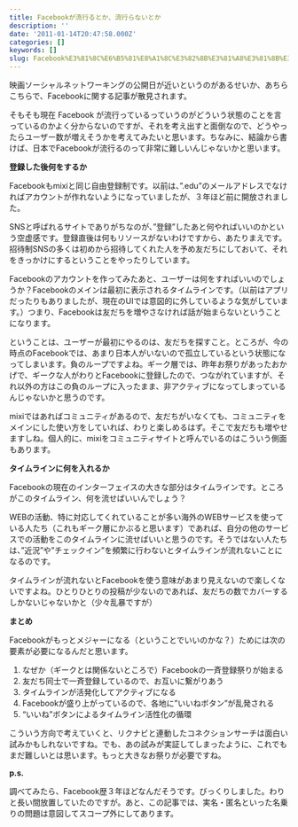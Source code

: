 ```yaml
---
title: Facebookが流行るとか、流行らないとか
description: ''
date: '2011-01-14T20:47:58.000Z'
categories: []
keywords: []
slug: Facebook%E3%81%8C%E6%B5%81%E8%A1%8C%E3%82%8B%E3%81%A8%E3%81%8B%E3%80%81%E6%B5%81%E8%A1%8C%E3%82%89%E3%81%AA%E3%81%84%E3%81%A8%E3%81%8B
---
```

映画ソーシャルネットワーキングの公開日が近いというのがあるせいか、あちらこちらで、Facebookに関する記事が散見されます。

そもそも現在 Facebook が流行っているっていうのがどういう状態のことを言っているのかよく分からないのですが、それを考え出すと面倒なので、どうやったらユーザー数が増えそうかを考えてみたいと思います。ちなみに、結論から書けば、日本でFacebookが流行るのって非常に難しいんじゃないかと思います。

**登録した後何をするか**

Facebookもmixiと同じ自由登録制です。以前は、”.edu”のメールアドレスでなければアカウントが作れないようになっていましたが、３年ほど前に開放されました。

SNSと呼ばれるサイトでありがちなのが、”登録”したあと何やればいいのかという空虚感です。登録直後は何もリソースがないわけですから、あたりまえです。招待制SNSの多くは初めから招待してくれた人を予め友だちにしておいて、それをきっかけにするということをやったりしています。

Facebookのアカウントを作ってみたあと、ユーザーは何をすればいいのでしょうか？Facebookのメインは最初に表示されるタイムラインです。（以前はアプリだったりもありましたが、現在のUIでは意図的に外しているような気がしています。）つまり、Facebookは友だちを増やさなければ話が始まらないということになります。

ということは、ユーザーが最初にやるのは、友だちを探すこと。ところが、今の時点のFacebookでは、あまり日本人がいないので孤立しているという状態になってしまいます。負のループですよね。ギーク層では、昨年お祭りがあったおかげで、ギークな人がわりとFacebookに登録したので、つながれていますが、それ以外の方はこの負のループに入ったまま、非アクティブになってしまっているんじゃないかと思うのです。

mixiではあればコミュニティがあるので、友だちがいなくても、コミュニティをメインにした使い方をしていれば、わりと楽しめるはず。そこで友だちも増やせますしね。個人的に、mixiをコミュニティサイトと呼んでいるのはこういう側面もあります。

**タイムラインに何を入れるか**

Facebookの現在のインターフェイスの大きな部分はタイムラインです。ところがこのタイムライン、何を流せばいいんでしょう？

WEBの活動、特に対応してくれていることが多い海外のWEBサービスを使っている人たち（これもギーク層にかぶると思います）であれば、自分の他のサービスでの活動をこのタイムラインに流せばいいと思うのです。そうではない人たちは、”近況”や”チェックイン”を頻繁に行わないとタイムラインが流れないことになるのです。

タイムラインが流れないとFacebookを使う意味があまり見えないので楽しくないですよね。ひとりひとりの投稿が少ないのであれば、友だちの数でカバーするしかないじゃないかと（少々乱暴ですが）

**まとめ**

Facebookがもっとメジャーになる（ということでいいのかな？）ためには次の要素が必要になるんだと思います。

1.  なぜか（ギークとは関係ないところで）Facebookの一斉登録祭りが始まる
2.  友だち同士で一斉登録しているので、お互いに繋がりあう
3.  タイムラインが活発化してアクティブになる
4.  Facebookが盛り上がっているので、各地に”いいねボタン”が乱発される
5.  “いいね”ボタンによるタイムライン活性化の循環

こういう方向で考えていくと、リクナビと連動したコネクションサーチは面白い試みかもしれないですね。でも、あの試みが実証してしまったように、これでもまだ難しいとは思います。もっと大きなお祭りが必要ですね。

**p.s.**

調べてみたら、Facebook歴３年ほどなんだそうです。びっくりしました。わりと長い間放置していたのですが。あと、この記事では、実名・匿名といった名乗りの問題は意図してスコープ外にしてあります。